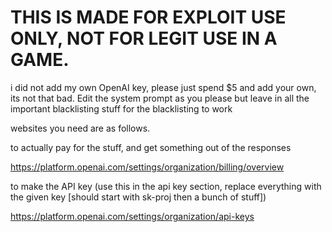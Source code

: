 # THIS IS MADE FOR EXPLOIT USE ONLY, NOT FOR LEGIT USE IN A GAME.
i did not add my own OpenAI key, please just spend $5 and add your own, its not that bad. Edit the system prompt as you please but leave in all the important blacklisting stuff for the blacklisting to work

websites you need are as follows.

to actually pay for the stuff, and get something out of the responses

https://platform.openai.com/settings/organization/billing/overview

to make the API key (use this in the api key section, replace everything with the given key [should start with sk-proj then a bunch of stuff])

https://platform.openai.com/settings/organization/api-keys
